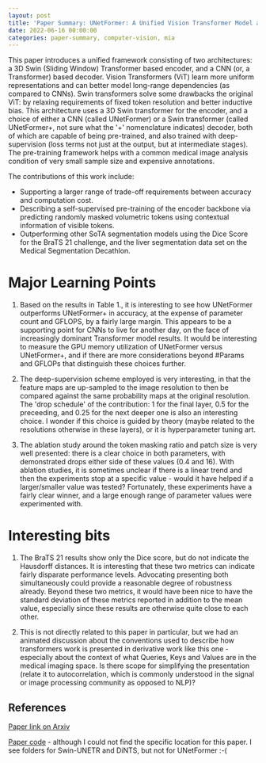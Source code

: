 ```yaml
---
layout: post
title: 'Paper Summary: UNetFormer: A Unified Vision Transformer Model and Pre-Training Framework for 3D Medical Image Segmentation'
date: 2022-06-16 00:00:00
categories: paper-summary, computer-vision, mia
---
```


This paper introduces a unified framework consisting of two architectures: a 3D Swin (Sliding Window) Transformer based encoder, and a CNN (or, a Transformer) based decoder. Vision Transformers (ViT) learn more uniform representations and can better model long-range dependencies (as compared to CNNs). Swin transformers solve some drawbacks the original ViT: by relaxing requirements of fixed token resolution and better inductive bias. This architecture uses a 3D Swin transformer for the encoder, and a choice of either a CNN (called UNetFormer) or a Swin transformer (called UNetFormer+, not sure what the '+' nomenclature indicates) decoder, both of which are capable of being pre-trained, and also trained with deep-supervision (loss terms not just at the output, but at intermediate stages). The pre-training framework helps with a common medical image analysis condition of very small sample size and expensive annotations. 

The contributions of this work include:

-   Supporting a larger range of trade-off requirements between accuracy and computation cost. 
-   Describing a self-supervised pre-training of the encoder backbone via predicting randomly masked volumetric tokens using contextual information of visible tokens. 
-   Outperforming other SoTA segmentation models using the Dice Score for the BraTS 21 challenge, and the liver segmentation data set on the Medical Segmentation Decathlon.

Major Learning Points
======

1. Based on the results in Table 1., it is interesting to see how UNetFormer outperforms UNetFormer+ in accuracy, at the expense of parameter count and GFLOPS, by a fairly large margin. This appears to be a supporting point for CNNs to live for another day, on the face of increasingly dominant Transformer model results. It would be interesting to measure the GPU memory utilization of UNetFormer versus UNetFormer+, and if there are more considerations beyond #Params and GFLOPs that distinguish these choices further. 

2. The deep-supervision scheme employed is very interesting, in that the feature maps are up-sampled to the image resolution to then be compared against the same probability maps at the original resolution. The 'drop schedule' of the contribution: 1 for the final layer, 0.5 for the preceeding, and 0.25 for the next deeper one is also an interesting choice. I wonder if this choice is guided by theory (maybe related to the resolutions otherwise in these layers), or it is hyperparameter tuning art. 

3. The ablation study around the token masking ratio and patch size is very well presented: there is a clear choice in both parameters, with demonstrated drops either side of these values (0.4 and 16). With ablation studies, it is sometimes unclear if there is a linear trend and then the experiments stop at a specific value - would it have helped if a larger/smaller value was tested? Fortunately, these experiments have a fairly clear winner, and a large enough range of parameter values were experimented with.


Interesting bits
======

1. The BraTS 21 results show only the Dice score, but do not indicate the Hausdorff distances. It is interesting that these two metrics can indicate fairly disparate performance levels. Advocating presenting both simultaneously could provide a reasonable degree of robustness already. Beyond these two metrics, it would have been nice to have the standard deviation of these metrics reported in addition to the mean value, especially since these results are otherwise quite close to each other. 

2. This is not directly related to this paper in particular, but we had an animated discussion about the conventions used to describe how transformers work is presented in derivative work like this one - especially about the context of what Queries, Keys and Values are in the medical imaging space. Is there scope for simplifying the presentation (relate it to autocorrelation, which is commonly understood in the signal or image processing community as opposed to NLP)? 


References
------

[Paper link on Arxiv](https://arxiv.org/abs/2204.00631)

[Paper code](https://github.com/project-monai/research-contributions) - although I could not find the specific location for this paper. I see folders for Swin-UNETR and DiNTS, but not for UNetFormer :-(